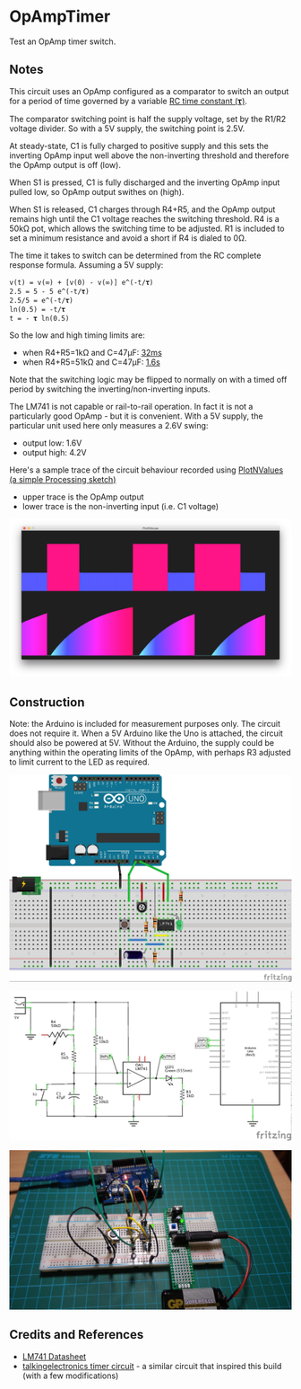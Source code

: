 # OpAmpTimer

Test an OpAmp timer switch.

## Notes

This circuit uses an OpAmp configured as a comparator to switch an output for a period of time
governed by a variable [RC time constant (𝛕)](http://en.wikipedia.org/wiki/RC_time_constant).

The comparator switching point is half the supply voltage, set by the R1/R2 voltage divider.
So with a 5V supply, the switching point is 2.5V.

At steady-state, C1 is fully charged to positive supply and this sets the inverting OpAmp input well above the
non-inverting threshold and therefore the OpAmp output is off (low).

When S1 is pressed, C1 is fully discharged and the inverting OpAmp input pulled low, so OpAmp output swithes on (high).

When S1 is released, C1 charges through R4+R5, and the OpAmp output remains high until the C1 voltage reaches the
switching threshold. R4 is a 50kΩ pot, which allows the switching time to be adjusted.
R1 is included to set a minimum resistance and avoid a short if R4 is dialed to 0Ω.

The time it takes to switch can be determined from the RC complete response formula.
Assuming a 5V supply:

```
v(t) = v(∞) + [v(0) - v(∞)] e^(-t/𝛕)
2.5 = 5 - 5 e^(-t/𝛕)
2.5/5 = e^(-t/𝛕)
ln(0.5) = -t/𝛕
t = - 𝛕 ln(0.5)
```

So the low and high timing limits are:
* when R4+R5=1kΩ and C=47µF: [32ms](http://www.wolframalpha.com/input/?i=-+%281k%CE%A9*47%C2%B5F%29+*++ln%280.5%29)
* when R4+R5=51kΩ and C=47µF: [1.6s](http://www.wolframalpha.com/input/?i=-+%2851k%CE%A9*47%C2%B5F%29+*++ln%280.5%29)

Note that the switching logic may be flipped to normally on with a timed off period by switching the inverting/non-inverting inputs.

The LM741 is not capable or rail-to-rail operation. In fact it is not a particularly good OpAmp - but it is convenient.
With a 5V supply, the particular unit used here only measures a 2.6V swing:
* output low: 1.6V
* output high: 4.2V

Here's a sample trace of the circuit behaviour recorded using [PlotNValues (a simple Processing sketch)](../../processing/PlotNValues)
* upper trace is the OpAmp output
* lower trace is the non-inverting input (i.e. C1 voltage)

![processing trace](./assets/processing_trace.png?raw=true)

## Construction

Note: the Arduino is included for measurement purposes only. The circuit does not require it.
When a 5V Arduino like the Uno is attached, the circuit should also be powered at 5V.
Without the Arduino, the supply could be anything within the operating limits of the OpAmp,
with perhaps R3 adjusted to limit current to the LED as required.

![Breadboard](./assets/OpAmpTimer_bb.jpg?raw=true)

![The Schematic](./assets/OpAmpTimer_schematic.jpg?raw=true)

![The Build](./assets/OpAmpTimer_build.jpg?raw=true)

## Credits and References
* [LM741 Datasheet](http://www.futurlec.com/Linear/LM741CN.shtml)
* [talkingelectronics timer circuit](http://www.talkingelectronics.com/projects/OP-AMP/OP-AMP-2.html) - a similar circuit that inspired this build (with a few modifications)

